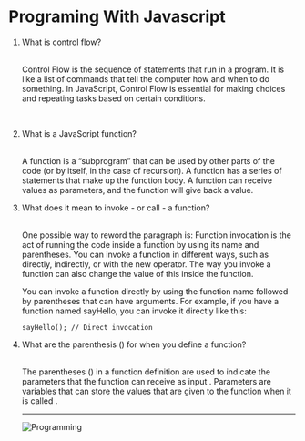 # Programing With Javascript

<ol>
    <li>What is control flow?</li><br>
    <p>Control Flow is the sequence of statements that run in a program. It is like a list of commands that tell the computer how and when to do something. In JavaScript, Control Flow is essential for making choices and repeating tasks based on certain conditions.<p><br>
    <li>What is a JavaScript function?</li><br>
    <p>A function is a “subprogram” that can be used by other parts of the code (or by itself, in the case of recursion). A function has a series of statements that make up the function body. A function can receive values as parameters, and the function will give back a value.</p>
    <li>What does it mean to invoke - or call - a function?</li><br>
    <p>One possible way to reword the paragraph is:
    Function invocation is the act of running the code inside a function by using its name and parentheses. You can invoke a function in different ways, such as directly, indirectly, or with the new operator. The way you invoke a function can also change the value of this inside the function.
    <p>You can invoke a function directly by using the function name followed by parentheses that can have arguments. For example, if you have a function named sayHello, you can invoke it directly like this:</p>
    
   `sayHello(); // Direct invocation`<br>

<li>What are the parenthesis () for when you define a function?</li><br>
    <p>The parentheses () in a function definition are used to indicate the parameters that the function can receive as input . Parameters are variables that can store the values that are given to the function when it is called .<p>

***
![Programming](https://encrypted-tbn0.gstatic.com/images?q=tbn:ANd9GcQV2qlCJZokD9dmp0RRhXsPpOTE0oyhiizS5g&usqp=CAU)